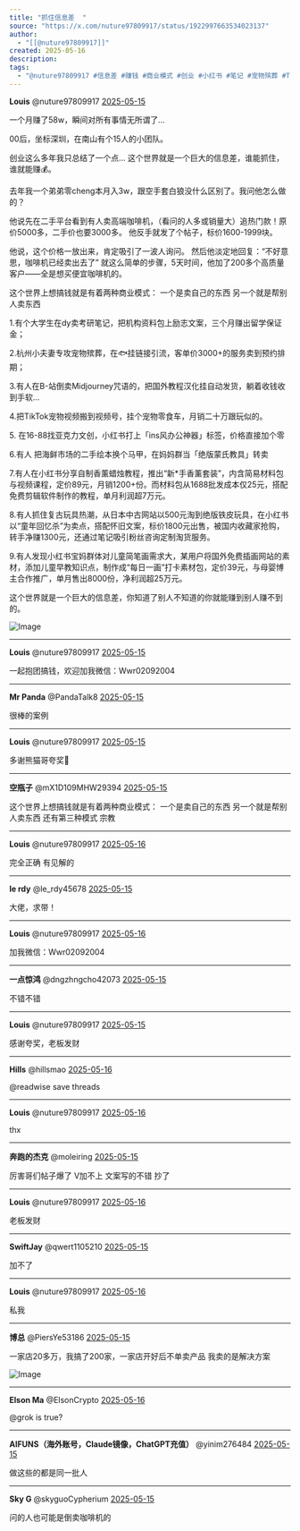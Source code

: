 ```yaml
---
title: "抓住信息差  "
source: "https://x.com/nuture97809917/status/1922997663534023137"
author:
  - "[[@nuture97809917]]"
created: 2025-05-16
description:
tags:
  - "@nuture97809917 #信息差 #赚钱 #商业模式 #创业 #小红书 #笔记 #宠物殡葬 #TikTok #B站 #二手交易 #转卖 #爆款 #复古玩具 #儿童教育 #信息运营"
---
```

**Louis** @nuture97809917 [2025-05-15](https://x.com/nuture97809917/status/1922997663534023137)

一个月赚了58w，瞬间对所有事情无所谓了…

00后，坐标深圳，在南山有个15人的小团队。

创业这么多年我只总结了一个点… 这个世界就是一个巨大的信息差，谁能抓住，谁就能赚💰。

去年我一个弟弟零cheng本月入3w，跟空手套白狼没什么区别了。我问他怎么做的？

他说先在二手平台看到有人卖高端咖啡机，（看问的人多或销量大）追热门款！原价5000多，二手价也要3000多。 他反手就发了个帖子，标价1600-1999块。

他说，这个价格一放出来，肯定吸引了一波人询问。 然后他淡定地回复：“不好意思，咖啡机已经卖出去了” 就这么简单的步骤，5天时间，他加了200多个高质量客户——全是想买便宜咖啡机的。

这个世界上想搞钱就是有着两种商业模式： 一个是卖自己的东西 另一个就是帮别人卖东西

1.有个大学生在dy卖考研笔记，把机构资料包上励志文案，三个月赚出留学保证金；

2.杭州小夫妻专攻宠物殡葬，在🐟挂链接引流，客单价3000+的服务卖到预约排期；

3.有人在B-站倒卖Midjourney咒语的，把国外教程汉化挂自动发货，躺着收钱收到手软...

4.把TikTok宠物视频搬到视频号，挂个宠物零食车，月销二十万跟玩似的。

5\. 在16-88找亚克力文创，小红书打上「ins风办公神器」标签，价格直接加个零

6.有人 把海鲜市场的二手绘本换个马甲，在妈妈群当「绝版蒙氏教具」转卖

7.有人在小红书分享自制香薰蜡烛教程，推出“新\*手香薰套装”，内含简易材料包与视频课程，定价89元，月销1200+份。而材料包从1688批发成本仅25元，搭配免费剪辑软件制作的教程，单月利润超7万元。

8.有人抓住复古玩具热潮，从日本中古网站以500元淘到绝版铁皮玩具，在小红书以“童年回忆杀”为卖点，搭配怀旧文案，标价1800元出售，被国内收藏家抢购，转手净赚1300元，还通过笔记吸引粉丝咨询定制淘货服务。

9.有人发现小红书宝妈群体对儿童简笔画需求大，某用户将国外免费插画网站的素材，添加儿童早教知识点，制作成“每日一画”打卡素材包，定价39元，与母婴博主合作推广，单月售出8000份，净利润超25万元。

这个世界就是一个巨大的信息差，你知道了别人不知道的你就能赚到别人赚不到的。

![Image](https://pbs.twimg.com/media/Gq_cCLraAAIubm9?format=jpg&name=large)

---

**Louis** @nuture97809917 [2025-05-15](https://x.com/nuture97809917/status/1922997666612387863)

一起抱团搞钱，欢迎加我微信：Wwr02092004

---

**Mr Panda** @PandaTalk8 [2025-05-15](https://x.com/PandaTalk8/status/1923014420596129904)

很棒的案例

---

**Louis** @nuture97809917 [2025-05-15](https://x.com/nuture97809917/status/1923014617816604809)

多谢熊猫哥夸奖🥳

---

**空瓶子** @mX1D109MHW29394 [2025-05-15](https://x.com/mX1D109MHW29394/status/1923041486536315172)

这个世界上想搞钱就是有着两种商业模式： 一个是卖自己的东西 另一个就是帮别人卖东西 还有第三种模式 宗教

---

**Louis** @nuture97809917 [2025-05-16](https://x.com/nuture97809917/status/1923204932406014376)

完全正确 有见解的

---

**le rdy** @le\_rdy45678 [2025-05-15](https://x.com/le_rdy45678/status/1923050691460989417)

大佬，求带！

---

**Louis** @nuture97809917 [2025-05-16](https://x.com/nuture97809917/status/1923205005869293630)

加我微信：Wwr02092004

---

**一点惊鸿** @dngzhngcho42073 [2025-05-15](https://x.com/dngzhngcho42073/status/1923017470085845167)

不错不错

---

**Louis** @nuture97809917 [2025-05-15](https://x.com/nuture97809917/status/1923018061218504727)

感谢夸奖，老板发财

---

**Hills** @hillsmao [2025-05-16](https://x.com/hillsmao/status/1923181143915896903)

@readwise save threads

---

**Louis** @nuture97809917 [2025-05-16](https://x.com/nuture97809917/status/1923186896764637394)

thx

---

**奔跑的杰克** @moleiring [2025-05-15](https://x.com/moleiring/status/1923066820203876660)

厉害哥们帖子爆了 V加不上 文案写的不错 抄了

---

**Louis** @nuture97809917 [2025-05-16](https://x.com/nuture97809917/status/1923204844111724991)

老板发财

---

**SwiftJay** @qwert1105210 [2025-05-15](https://x.com/qwert1105210/status/1923094175890784300)

加不了

---

**Louis** @nuture97809917 [2025-05-16](https://x.com/nuture97809917/status/1923205091470848065)

私我

---

**博总** @PiersYe53186 [2025-05-15](https://x.com/PiersYe53186/status/1923038105617027272)

一家店20多万，我搞了200家，一家店开好后不单卖产品 我卖的是解决方案

![Image](https://pbs.twimg.com/media/GrAA81RWEAAomKp?format=jpg&name=large)

---

**Elson Ma** @ElsonCrypto [2025-05-16](https://x.com/ElsonCrypto/status/1923282971722711100)

@grok is true?

---

**AIFUNS（海外账号，Claude镜像，ChatGPT充值）** @yinim276484 [2025-05-15](https://x.com/yinim276484/status/1923148015306518659)

做这些的都是同一批人

---

**Sky G** @skyguoCypherium [2025-05-15](https://x.com/skyguoCypherium/status/1923027005152407830)

问的人也可能是倒卖咖啡机的